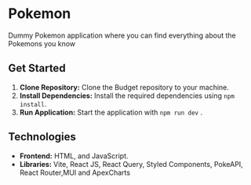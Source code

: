 # Pokemon
Dummy Pokemon application where you can find everything about the Pokemons you know 



## Get Started

1. **Clone Repository:** Clone the Budget repository to your machine.
2. **Install Dependencies:** Install the required dependencies using `npm install`.
3. **Run Application:** Start the application with `npm run dev` .

## Technologies

- **Frontend:** HTML, and JavaScript.
- **Libraries:** Vite, React JS, React Query, Styled Components, PokeAPI, React Router,MUI and ApexCharts
